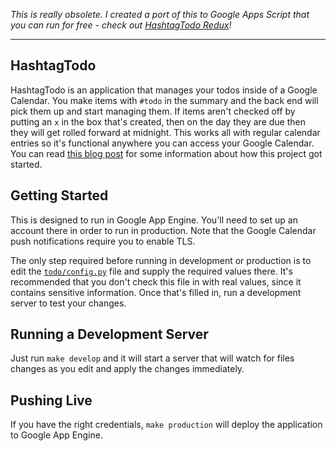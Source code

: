 *This is really obsolete. I created a port of this to Google Apps Script that you can run for free - check out [HashtagTodo Redux](https://github.com/slackpad/hashtagtodo-redux)!*

---

HashtagTodo
-----------

HashtagTodo is an application that manages your todos inside of a Google Calendar. You make items with `#todo` in the summary and the back end will pick them up and start managing them. If items aren't checked off by putting an `x` in the box that's created, then on the day they are due then they will get rolled forward at midnight. This works all with regular calendar entries so it's functional anywhere you can access your Google Calendar. You can read [this blog post](http://www.slackpad.com/startups/hashtagtodo/programming/2015/08/14/seriously-a-todo-list.html) for some information about how this project got started.

Getting Started
---------------

This is designed to run in Google App Engine. You'll need to set up an account there in order to run in production. Note that the Google Calendar push notifications require you to enable TLS.

The only step required before running in development or production is to edit the [`todo/config.py`](https://github.com/slackpad/hashtagtodo-open/blob/master/todo/config.py) file and supply the required values there. It's recommended that you don't check this file in with real values, since it contains sensitive information. Once that's filled in, run a development server to test your changes.

Running a Development Server
----------------------------

Just run `make develop` and it will start a server that will watch for files changes as you edit and apply the changes immediately.

Pushing Live
------------

If you have the right credentials, `make production` will deploy the application to Google App Engine.

